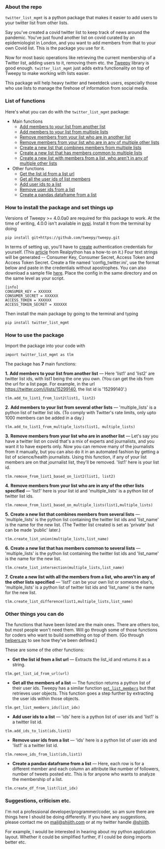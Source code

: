 ### About the repo 

`twitter_list_mgmt` is a python package that makes it easier to add users to your twitter list from other lists.

Say you've created a covid twitter list to keep track of news around the pandemic. You've just found another list on covid curated by an epidemiologist in London, and you want to add members from that to your own Covid list. This is the package you use for it.

Now for most basic operations like retrieving the current membership of a Twitter list, adding users to it, removing them etc. the [Tweepy](https://github.com/tweepy/tweepy) library is good enough. `twitter_list_mgmt` just adds extra functionality on top of Tweepy to make working with lists easier.

This package will help heavy twitter and tweetdeck users, especially those who use lists to manage the firehose of information from social media.

### List of functions 

Here's what you can do with the `twitter_list_mgmt` package:
* Main functions
    * [Add members to your list from another list](#1)
    * [Add members to your list from multiple lists](#2)
    * [Remove members from your list who are in another list](#3)
    * [Remove members from your list who are in any of multiple other lists](#4)
    * [Create a new list that combines members from multiple lists](#5)
    * [Create a new list that has members common to multiple lists](#6)
    * [Create a new list with members from a list, who aren't in any of multiple other lists](#7)
* Other functions
    * [Get the list id from a list url](#8)
    * [Get all the user ids of list members](#9)
    * [Add user ids to a list](#10)
    * [Remove user ids from a list](#11)
    * [Create a pandas dataframe from a list](#12)


### How to install the package and set things up

Versions of Tweepy >= 4.0.0a0 are required for this package to work. At the time of writing, 4.0.0 isn't available in [pypi](https://pypi.org/project/tweepy/#history). Install it from the terminal by doing
```
pip install git+https://github.com/tweepy/tweepy.git
```

In terms of setting up, you'll have to [create](https://developer.twitter.com/) authentication credentials for yourself. (This [article](https://realpython.com/twitter-bot-python-tweepy/) from Realpython has a how-to on it.) Four text strings will be generated -- Consumer Key, Consumer Secret, Access Token and Access Token Secret. Create a file named 'config_twitter.ini', use the format below and paste in the credentials without apostrophes. You can also download a sample file [here](twitter_list_mgmt/config_twitter.ini). Place the config in the same directory and on the same level as your script.

```
[info]
CONSUMER_KEY = XXXXXX
CONSUMER_SECRET = XXXXXX
ACCESS_TOKEN = XXXXXX
ACCESS_TOKEN_SECRET = XXXXXX
```

Then install the main package by going to the terminal and typing  
```
pip install twitter_list_mgmt
```

### How to use the package  
  
Import the package into your code with
```
import twitter_list_mgmt as tlm
```

The package has **7** main functions:  

**1.** <a name="1"></a>**Add members to your list from another list** — Here 'list1' and 'list2' are twitter list ids, with list1 being the one you own. (You can get the ids from the url for a list page. For example, in the url https://twitter.com/i/lists/15299140, the list id is '15299140'.)
```
tlm.add_to_list1_from_list2(list1, list2)
```

**2.** <a name="2"></a>**Add members to your list from several other lists** — 'multiple_lists' is a python list of twitter list ids. (To comply with Twitter's rate limits, only upto 1000 members can be added in a day.)
```
tlm.add_to_list1_from_multiple_lists(list1, multiple_lists)
```

**3.** <a name="3"></a>**Remove members from your list who are in another list** — Let's say you have a twitter list on covid that's a mix of experts and journalists, and you want it to have experts only. Now you can remove many of the journalists from it manually, but you can also do it in an automated fashion by getting a list of science/health journalists. Using this function, if any of your list members are on that journalist list, they'll be removed. 'list1' here is your list id.
```
tlm.remove_from_list1_based_on_list2(list1, list2)
```

**4.** <a name="4"></a>**Remove members from your list who are in any of the other lists specified** — 'list1' here is your list id and 'multiple_lists' is a python list of twitter list ids.
```
tlm.remove_from_list1_based_on_multiple_lists(list1,multiple_lists)
```

**5.** <a name="5"></a>**Create a new list that combines members from several lists** — 'multiple_lists' is the python list containing the twitter list ids and 'list_name' is the name for the new list. (The Twitter list created is set as 'private' but can be made 'public' later.)
```
tlm.create_list_union(multiple_lists,list_name)
```

**6.** <a name="6"></a>**Create a new list that has members common to several lists** — 'multiple_lists' is the python list containing the twitter list ids and 'list_name' is the name for the new list.
```
tlm.create_list_intersection(multiple_lists,list_name)
```

**7.** <a name="7"></a>**Create a new list with all the members from a list, who aren't in any of the other lists specified** — 'list1' can be your own list or someone else's, 'multiple_lists' is a python list of twitter list ids and 'list_name' is the name for the new list.
```
tlm.create_list_difference(list1,multiple_lists,list_name)
```

### Other things you can do

The functions that have been listed are the main ones. There are others too, but most people won't need them. Will go through some of those functions for coders who want to build something on top of them. (Go through [helpers.py](twitter_list_mgmt/helpers.py) to see how they've been defined.)

These are some of the other functions:  
  
* **Get the list id from a list url**<a name="8"></a>  — Extracts the list_id and returns it as a string.
```
tlm.get_list_id_from_url(url)
```

* **Get all the members of a list**<a name="9"></a>  — The function returns a python list of their user ids. Tweepy has a similar function [`get_list_members`](https://docs.tweepy.org/en/latest/api.html#tweepy.API.get_list_members) but that retrieves user objects. This function goes a step further by extracting the user ids within those objects.
```
tlm.get_list_members_ids(list_idx)
```

* **Add user ids to a list**<a name="10"></a>  — 'ids' here is a python list of user ids and 'list1' is a twitter list id.
```
tlm.add_ids_to_list(ids,list1)
```

* **Remove user ids from a list**<a name="11"></a>  — 'ids' here is a python list of user ids and 'list1' is a twitter list id.
```
tlm.remove_ids_from_list(ids,list1)
```

* **Create a pandas dataframe from a list**<a name="12"></a>  — Here, each row is for a different member and each column an attribute like number of followers, number of tweets posted etc. This is for anyone who wants to analyze the membership of a list.
```
tlm.create_df_from_list(list_idx)
```

### Suggestions, criticism etc.
I'm not a professional developer/programmer/coder, so am sure there are things here I should be doing differently. If you have any suggestions, please contact me on mail@shijith.com or at my twitter handle [@shijith](https://twitter.com/shijith).

For example, I would be interested in hearing about my python application layout. Whether it could be simplified further, if I could be doing imports better etc.

